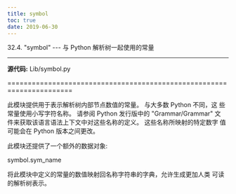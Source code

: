 ```yaml
---
title: symbol
toc: true
date: 2019-06-30
---
```

32.4. "symbol" --- 与 Python 解析树一起使用的常量
*************************************************

**源代码:** Lib/symbol.py

======================================================================

此模块提供用于表示解析树内部节点数值的常量。 与大多数 Python 不同，这
些常量使用小写字符名称。 请参阅 Python 发行版中的 "Grammar/Grammar" 文
件来获取该语言语法上下文中对这些名称的定义。 这些名称所映射的特定数字
值可能会在 Python 版本之间更改。

此模块还提供了一个额外的数据对象:

symbol.sym_name

   将此模块中定义的常量的数值映射回名称字符串的字典，允许生成更加人类
   可读的解析树表示。
